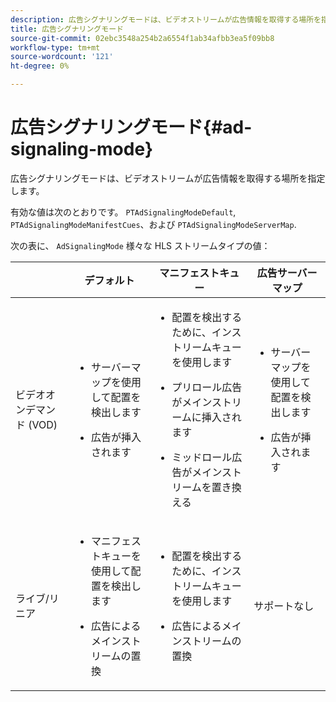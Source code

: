 ```yaml
---
description: 広告シグナリングモードは、ビデオストリームが広告情報を取得する場所を指定します。
title: 広告シグナリングモード
source-git-commit: 02ebc3548a254b2a6554f1ab34afbb3ea5f09bb8
workflow-type: tm+mt
source-wordcount: '121'
ht-degree: 0%

---
```


# 広告シグナリングモード{#ad-signaling-mode}

広告シグナリングモードは、ビデオストリームが広告情報を取得する場所を指定します。

有効な値は次のとおりです。 `PTAdSignalingModeDefault`, `PTAdSignalingModeManifestCues`、および `PTAdSignalingModeServerMap`.

次の表に、 `AdSignalingMode` 様々な HLS ストリームタイプの値：

<table frame="all" colsep="1" rowsep="1" id="table_AdSignalingMode"> 
 <thead> 
  <tr rowsep="1"> 
   <th colname="1" class="entry"> </th> 
   <th colname="2" class="entry"> デフォルト </th> 
   <th colname="3" class="entry"> マニフェストキュー </th> 
   <th colname="4" class="entry"> 広告サーバーマップ </th> 
  </tr> 
 </thead>
 <tbody> 
  <tr rowsep="1"> 
   <td colname="1"> ビデオオンデマンド (VOD) </td> 
   <td colname="2"> 
    <ul id="ul_E79DA79107364D0D8B46A1859CA75B5C"> 
     <li id="li_B259ED87743F463095071F58DC840E39"> <p>サーバーマップを使用して配置を検出します </p> </li> 
     <li id="li_8957E4151466467BA6C954E5010E34EA"> <p>広告が挿入されます </p> </li> 
    </ul> </td> 
   <td colname="3"> 
    <ul id="ul_D462C76717D94DE09915BDF6E9B3FB68"> 
     <li id="li_FB46108F4AD9457D99D2618ABEF7DBD1"> <p>配置を検出するために、インストリームキューを使用します </p> </li> 
     <li id="li_C3F7FBB98F524CEF97D17318C292E9EA"> <p>プリロール広告がメインストリームに挿入されます </p> </li> 
     <li id="li_A56E1545F84840DFA6D065DA60E98C31"> <p>ミッドロール広告がメインストリームを置き換える </p> </li> 
    </ul> </td> 
   <td colname="4"> 
    <ul id="ul_F10192B1B6F745CBB0D4C1A6D52A57B4"> 
     <li id="li_2ADACF71FA5F4A08A00A3399F5593420"> <p>サーバーマップを使用して配置を検出します </p> </li> 
     <li id="li_1201085B9C554A4BBD471E7EB2E363AC"> <p>広告が挿入されます </p> </li> 
    </ul> </td> 
  </tr> 
  <tr rowsep="0"> 
   <td colname="1"> ライブ/リニア </td> 
   <td colname="2"> 
    <ul id="ul_82AAC9EE056F49E999F809536A96C2F8"> 
     <li id="li_73BAD2BAA95F4592808B77F8DA436237"> <p>マニフェストキューを使用して配置を検出します </p> </li> 
     <li id="li_A97B6F61078D4149A984B2412021E103"> <p>広告によるメインストリームの置換 </p> </li> 
    </ul> </td> 
   <td colname="3"> 
    <ul id="ul_CAED2D4F46334D76AE025482881BF843"> 
     <li id="li_A8023845A037482DBFDEF7EF247FECFD"> <p>配置を検出するために、インストリームキューを使用します </p> </li> 
     <li id="li_62A3CDAD249344EB89043B2AE0F4D7FF"> <p>広告によるメインストリームの置換 </p> </li> 
    </ul> </td> 
   <td colname="4"> サポートなし </td> 
  </tr> 
 </tbody> 
</table>
